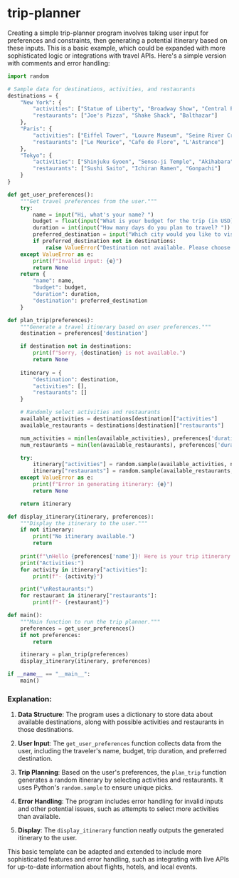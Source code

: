 # trip-planner

Creating a simple trip-planner program involves taking user input for preferences and constraints, then generating a potential itinerary based on these inputs. This is a basic example, which could be expanded with more sophisticated logic or integrations with travel APIs. Here's a simple version with comments and error handling:

```python
import random

# Sample data for destinations, activities, and restaurants
destinations = {
    "New York": {
        "activities": ["Statue of Liberty", "Broadway Show", "Central Park"],
        "restaurants": ["Joe's Pizza", "Shake Shack", "Balthazar"]
    },
    "Paris": {
        "activities": ["Eiffel Tower", "Louvre Museum", "Seine River Cruise"],
        "restaurants": ["Le Meurice", "Cafe de Flore", "L'Astrance"]
    },
    "Tokyo": {
        "activities": ["Shinjuku Gyoen", "Senso-ji Temple", "Akihabara"],
        "restaurants": ["Sushi Saito", "Ichiran Ramen", "Gonpachi"]
    }
}

def get_user_preferences():
    """Get travel preferences from the user."""
    try:
        name = input("Hi, what's your name? ")
        budget = float(input("What is your budget for the trip (in USD)? "))
        duration = int(input("How many days do you plan to travel? "))
        preferred_destination = input("Which city would you like to visit (New York, Paris, Tokyo)? ")
        if preferred_destination not in destinations:
            raise ValueError("Destination not available. Please choose from New York, Paris, or Tokyo.")
    except ValueError as e:
        print(f"Invalid input: {e}")
        return None
    return {
        "name": name,
        "budget": budget,
        "duration": duration,
        "destination": preferred_destination
    }

def plan_trip(preferences):
    """Generate a travel itinerary based on user preferences."""
    destination = preferences['destination']

    if destination not in destinations:
        print(f"Sorry, {destination} is not available.")
        return None
    
    itinerary = {
        "destination": destination,
        "activities": [],
        "restaurants": []
    }

    # Randomly select activities and restaurants
    available_activities = destinations[destination]["activities"]
    available_restaurants = destinations[destination]["restaurants"]

    num_activities = min(len(available_activities), preferences['duration'])
    num_restaurants = min(len(available_restaurants), preferences['duration'])

    try:
        itinerary["activities"] = random.sample(available_activities, num_activities)
        itinerary["restaurants"] = random.sample(available_restaurants, num_restaurants)
    except ValueError as e:
        print(f"Error in generating itinerary: {e}")
        return None

    return itinerary

def display_itinerary(itinerary, preferences):
    """Display the itinerary to the user."""
    if not itinerary:
        print("No itinerary available.")
        return
    
    print(f"\nHello {preferences['name']}! Here is your trip itinerary to {itinerary['destination']}:\n")
    print("Activities:")
    for activity in itinerary["activities"]:
        print(f"- {activity}")

    print("\nRestaurants:")
    for restaurant in itinerary["restaurants"]:
        print(f"- {restaurant}")

def main():
    """Main function to run the trip planner."""
    preferences = get_user_preferences()
    if not preferences:
        return

    itinerary = plan_trip(preferences)
    display_itinerary(itinerary, preferences)

if __name__ == "__main__":
    main()
```

### Explanation:
1. **Data Structure**: The program uses a dictionary to store data about available destinations, along with possible activities and restaurants in those destinations.

2. **User Input**: The `get_user_preferences` function collects data from the user, including the traveler's name, budget, trip duration, and preferred destination.

3. **Trip Planning**: Based on the user's preferences, the `plan_trip` function generates a random itinerary by selecting activities and restaurants. It uses Python's `random.sample` to ensure unique picks.

4. **Error Handling**: The program includes error handling for invalid inputs and other potential issues, such as attempts to select more activities than available.

5. **Display**: The `display_itinerary` function neatly outputs the generated itinerary to the user.

This basic template can be adapted and extended to include more sophisticated features and error handling, such as integrating with live APIs for up-to-date information about flights, hotels, and local events.